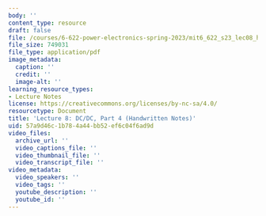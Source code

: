 ```yaml
---
body: ''
content_type: resource
draft: false
file: /courses/6-622-power-electronics-spring-2023/mit6_622_s23_lec08_hand.pdf
file_size: 749031
file_type: application/pdf
image_metadata:
  caption: ''
  credit: ''
  image-alt: ''
learning_resource_types:
- Lecture Notes
license: https://creativecommons.org/licenses/by-nc-sa/4.0/
resourcetype: Document
title: 'Lecture 8: DC/DC, Part 4 (Handwritten Notes)'
uid: 57a9d46c-1b78-4a44-bb52-ef6c04f6ad9d
video_files:
  archive_url: ''
  video_captions_file: ''
  video_thumbnail_file: ''
  video_transcript_file: ''
video_metadata:
  video_speakers: ''
  video_tags: ''
  youtube_description: ''
  youtube_id: ''
---
```

